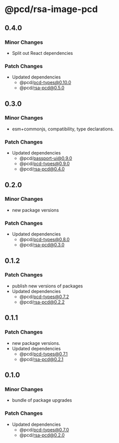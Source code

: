 # @pcd/rsa-image-pcd

## 0.4.0

### Minor Changes

- Split out React dependencies

### Patch Changes

- Updated dependencies
  - @pcd/pcd-types@0.10.0
  - @pcd/rsa-pcd@0.5.0

## 0.3.0

### Minor Changes

- esm+commonjs, compatibility, type declarations.

### Patch Changes

- Updated dependencies
  - @pcd/passport-ui@0.9.0
  - @pcd/pcd-types@0.9.0
  - @pcd/rsa-pcd@0.4.0

## 0.2.0

### Minor Changes

- new package versions

### Patch Changes

- Updated dependencies
  - @pcd/pcd-types@0.8.0
  - @pcd/rsa-pcd@0.3.0

## 0.1.2

### Patch Changes

- publish new versions of packages
- Updated dependencies
  - @pcd/pcd-types@0.7.2
  - @pcd/rsa-pcd@0.2.2

## 0.1.1

### Patch Changes

- new package versions.
- Updated dependencies
  - @pcd/pcd-types@0.7.1
  - @pcd/rsa-pcd@0.2.1

## 0.1.0

### Minor Changes

- bundle of package upgrades

### Patch Changes

- Updated dependencies
  - @pcd/pcd-types@0.7.0
  - @pcd/rsa-pcd@0.2.0
